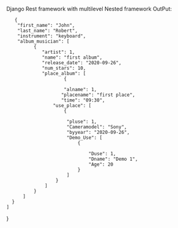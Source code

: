 Django Rest framework with multilevel Nested framework
OutPut:

       {
        "first_name": "John",
        "last_name": "Robert",
        "instrument": "keyboard",
        "album_musician": [
              {
                 "artist": 1,
                 "name": "first album",
                 "release_date": "2020-09-26",
                 "num_stars": 10,
                 "place_album": [
                         {
                
                         "alname": 1,
                        "placename": "first place",
                        "time": "09:30",
                     "use_place": [
                         {
                          
                          "pluse": 1,
                          "Cameramodel": "Sony",
                          "byyear": "2020-09-26",
                          "Demo_Use": [
                              {
                                 
                                  "Duse": 1,
                                  "Dname": "Demo 1",
                                  "Age": 20
                              }
                          ]
                      }
                  ]
              }
          ]
      }
    ]
  }

